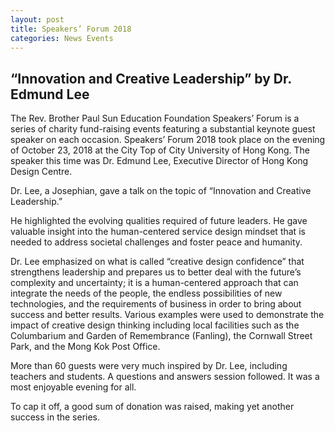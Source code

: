 ```yaml
---
layout: post
title: Speakers’ Forum 2018
categories: News Events
---
```


## “Innovation and Creative Leadership” by Dr. Edmund Lee

The Rev. Brother Paul Sun Education Foundation Speakers’ Forum is a series of charity fund-raising events featuring a substantial keynote guest speaker on each occasion. Speakers’ Forum 2018 took place on the evening of October 23, 2018 at the City Top of City University of Hong Kong. The speaker this time was Dr. Edmund Lee, Executive Director of Hong Kong Design Centre.

Dr. Lee, a Josephian, gave a talk on the topic of “Innovation and Creative Leadership.”

He highlighted the evolving qualities required of future leaders. He gave valuable insight into the human-centered service design mindset that is needed to address societal challenges and foster peace and humanity.

Dr. Lee emphasized on what is called “creative design confidence” that strengthens leadership and prepares us to better deal with the future’s complexity and uncertainty; it is a human-centered approach that can integrate the needs of the people, the endless possibilities of new technologies, and the requirements of business in order to bring about success and better results. Various examples were used to demonstrate the impact of creative design thinking including local facilities such as the Columbarium and Garden of Remembrance (Fanling), the Cornwall Street Park, and the Mong Kok Post Office.

More than 60 guests were very much inspired by Dr. Lee, including teachers and students. A questions and answers session followed. It was a most enjoyable evening for all.

To cap it off, a good sum of donation was raised, making yet another success in the series.
